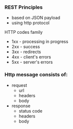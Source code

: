 ### REST Principles
- based on JSON payload
- using http protocol

HTTP codes family
- 1xx - processing in progress
- 2xx - success
- 3xx - redirects
- 4xx - client's errors
- 5xx - server's errors

### Http message consists of:
- request
  - url
  - headers
  - body
- response
  - status code
  - headers
  - body